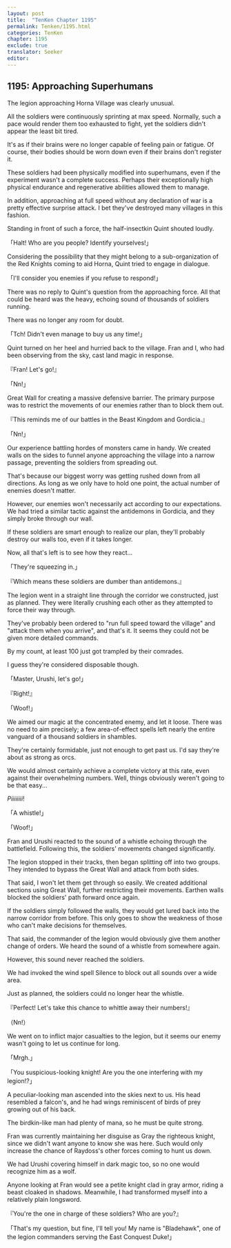 ```yaml
---
layout: post
title:  "TenKen Chapter 1195"
permalink: Tenken/1195.html
categories: TenKen
chapter: 1195
exclude: true
translator: Seeker
editor: 
---
```

<h2>1195: Approaching Superhumans</h2>

The legion approaching Horna Village was clearly unusual.

All the soldiers were continuously sprinting at max speed. Normally, such a pace would render them too exhausted to fight, yet the soldiers didn't appear the least bit tired.

It's as if their brains were no longer capable of feeling pain or fatigue. Of course, their bodies should be worn down even if their brains don't register it.

These soldiers had been physically modified into superhumans, even if the experiment wasn't a complete success. Perhaps their exceptionally high physical endurance and regenerative abilities allowed them to manage.

In addition, approaching at full speed without any declaration of war is a pretty effective surprise attack. I bet they've destroyed many villages in this fashion.

Standing in front of such a force, the half-insectkin Quint shouted loudly.

「Halt! Who are you people? Identify yourselves!」

Considering the possibility that they might belong to a sub-organization of the Red Knights coming to aid Horna, Quint tried to engage in dialogue.

「I'll consider you enemies if you refuse to respond!」

There was no reply to Quint's question from the approaching force. All that could be heard was the heavy, echoing sound of thousands of soldiers running.

There was no longer any room for doubt.

「Tch! Didn't even manage to buy us any time!」

Quint turned on her heel and hurried back to the village. Fran and I, who had been observing from the sky, cast land magic in response.

『Fran! Let's go!』

「Nn!」

Great Wall for creating a massive defensive barrier. The primary purpose was to restrict the movements of our enemies rather than to block them out.

『This reminds me of our battles in the Beast Kingdom and Gordicia.』

「Nn!」

Our experience battling hordes of monsters came in handy. We created walls on the sides to funnel anyone approaching the village into a narrow passage, preventing the soldiers from spreading out.

That's because our biggest worry was getting rushed down from all directions. As long as we only have to hold one point, the actual number of enemies doesn't matter.

However, our enemies won't necessarily act according to our expectations. We had tried a similar tactic against the antidemons in Gordicia, and they simply broke through our wall.

If these soldiers are smart enough to realize our plan, they'll probably destroy our walls too, even if it takes longer.

Now, all that's left is to see how they react...

「They're squeezing in.」

『Which means these soldiers are dumber than antidemons.』

The legion went in a straight line through the corridor we constructed, just as planned. They were literally crushing each other as they attempted to force their way through.

They've probably been ordered to "run full speed toward the village" and "attack them when you arrive", and that's it. It seems they could not be given more detailed commands.

By my count, at least 100 just got trampled by their comrades.

I guess they're considered disposable though.

「Master, Urushi, let's go!」

『Right!』

「Woof!」

We aimed our magic at the concentrated enemy, and let it loose. There was no need to aim precisely; a few area-of-effect spells left nearly the entire vanguard of a thousand soldiers in shambles.

They're certainly formidable, just not enough to get past us. I'd say they're about as strong as orcs.

We would almost certainly achieve a complete victory at this rate, even against their overwhelming numbers. Well, things obviously weren't going to be that easy...

*Piiiiiiii*!

「A whistle!」

「Woof!」

Fran and Urushi reacted to the sound of a whistle echoing through the battlefield. Following this, the soldiers' movements changed significantly.

The legion stopped in their tracks, then began splitting off into two groups. They intended to bypass the Great Wall and attack from both sides.

That said, I won't let them get through so easily. We created additional sections using Great Wall, further restricting their movements. Earthen walls blocked the soldiers' path forward once again.

If the soldiers simply followed the walls, they would get lured back into the narrow corridor from before. This only goes to show the weakness of those who can't make decisions for themselves.

That said, the commander of the legion would obviously give them another change of orders. We heard the sound of a whistle from somewhere again.

However, this sound never reached the soldiers.

We had invoked the wind spell Silence to block out all sounds over a wide area.

Just as planned, the soldiers could no longer hear the whistle.

『Perfect! Let's take this chance to whittle away their numbers!』

（Nn!）

We went on to inflict major casualties to the legion, but it seems our enemy wasn't going to let us continue for long.

「Mrgh.」

「You suspicious-looking knight! Are you the one interfering with my legion!?」

A peculiar-looking man ascended into the skies next to us. His head resembled a falcon's, and he had wings reminiscent of birds of prey growing out of his back.

The birdkin-like man had plenty of mana, so he must be quite strong.

Fran was currently maintaining her disguise as Gray the righteous knight, since we didn't want anyone to know she was here. Such would only increase the chance of Raydoss's other forces coming to hunt us down.

We had Urushi covering himself in dark magic too, so no one would recognize him as a wolf.

Anyone looking at Fran would see a petite knight clad in gray armor, riding a beast cloaked in shadows. Meanwhile, I had transformed myself into a relatively plain longsword.

『You're the one in charge of these soldiers? Who are you?』

「That's my question, but fine, I'll tell you! My name is "Bladehawk", one of the legion commanders serving the East Conquest Duke!」



